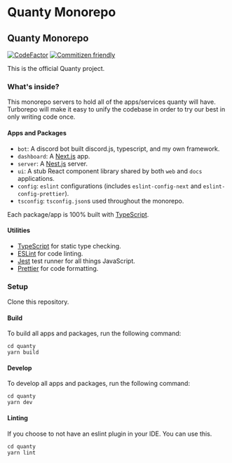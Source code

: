# Quanty Monorepo



## Quanty Monorepo

[![CodeFactor](https://www.codefactor.io/repository/github/slashtp3/quanty/badge)](https://www.codefactor.io/repository/github/slashtp3/quanty) [![Commitizen friendly](https://img.shields.io/badge/commitizen-friendly-brightgreen.svg)](http://commitizen.github.io/cz-cli/)

This is the official Quanty project.

### What's inside?

This monorepo servers to hold all of the apps/services quanty will have. Turborepo will make it easy to unify the codebase in order to try our best in only writing code once.

#### Apps and Packages

- `bot`: A discord bot built discord.js, typescript, and my own framework.
- `dashboard`: A [Next.js](https://nextjs.org) app.
- `server`: A [Nest.js](https://nestjs.com) server.
- `ui`: A stub React component library shared by both `web` and `docs` applications.
- `config`: `eslint` configurations (includes `eslint-config-next` and `eslint-config-prettier`).
- `tsconfig`: `tsconfig.json`s used throughout the monorepo.

Each package/app is 100% built with [TypeScript](https://www.typescriptlang.org/).

#### Utilities

- [TypeScript](https://www.typescriptlang.org/) for static type checking.
- [ESLint](https://eslint.org/) for code linting.
- [Jest](https://jestjs.io) test runner for all things JavaScript.
- [Prettier](https://prettier.io) for code formatting.

### Setup

Clone this repository.

#### Build

To build all apps and packages, run the following command:

```
cd quanty
yarn build
```

#### Develop

To develop all apps and packages, run the following command:

```
cd quanty
yarn dev
```

#### Linting

If you choose to not have an eslint plugin in your IDE. You can use this.

```
cd quanty
yarn lint
```
